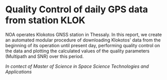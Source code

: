 # Quality Control of daily GPS data from station KLOK

NOA operates Klokotos GNSS station in Thessaly. In this report, we create an automated modular procedure of downloading Klokotos' data from the beginning of its operation until present day, performing quality control on the data and plotting the calculated values of the quality parameters (Multipath and SNR) over this period.

*In contect of Master of Science in Space Science Technologies and Applications*
